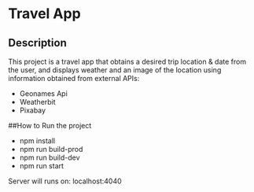 # Travel App

## Description
This project is a travel app that obtains a desired trip location & date from the user, and displays weather and an image of the location using information obtained from external APIs:
- Geonames Api
- Weatherbit
- Pixabay
 

##How to Run the project
- npm install
- npm run build-prod
- npm run build-dev
- npm run start

Server will runs on: localhost:4040
